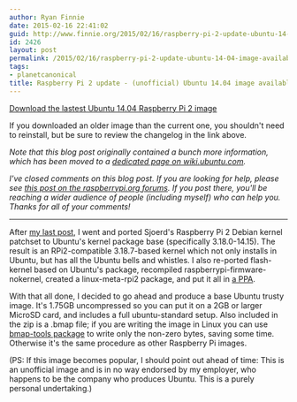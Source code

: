 ```yaml
---
author: Ryan Finnie
date: 2015-02-16 22:41:02
guid: http://www.finnie.org/2015/02/16/raspberry-pi-2-update-ubuntu-14-04-image-available/
id: 2426
layout: post
permalink: /2015/02/16/raspberry-pi-2-update-ubuntu-14-04-image-available/
tags:
- planetcanonical
title: Raspberry Pi 2 update - (unofficial) Ubuntu 14.04 image available
---
```

[Download the lastest Ubuntu 14.04 Raspberry Pi 2 image](https://wiki.ubuntu.com/ARM/RaspberryPi)

If you downloaded an older image than the current one, you shouldn't need to reinstall, but be sure to review the changelog in the link above.

_Note that this blog post originally contained a bunch more information, which has been moved to a [dedicated page on wiki.ubuntu.com](https://wiki.ubuntu.com/ARM/RaspberryPi)._

_I've closed comments on this blog post. If you are looking for help, please see [this post on the raspberrypi.org forums](http://www.raspberrypi.org/forums/viewtopic.php?f=56&t=100553). If you post there, you'll be reaching a wider audience of people (including myself) who can help you. Thanks for all of your comments!_

* * *

After [my last post](http://www.finnie.org/2015/02/14/ubuntu-14-04-trusty-tahr-on-the-raspberry-pi-2/), I went and ported Sjoerd's Raspberry Pi 2 Debian kernel patchset to Ubuntu's kernel package base (specifically 3.18.0-14.15). The result is an RPi2-compatible 3.18.7-based kernel which not only installs in Ubuntu, but has all the Ubuntu bells and whistles. I also re-ported flash-kernel based on Ubuntu's package, recompiled raspberrypi-firmware-nokernel, created a linux-meta-rpi2 package, and put it all in [a PPA](https://launchpad.net/~fo0bar/+archive/ubuntu/rpi2).

With that all done, I decided to go ahead and produce a base Ubuntu trusty image. It's 1.75GB uncompressed so you can put it on a 2GB or larger MicroSD card, and includes a full ubuntu-standard setup. Also included in the zip is a .bmap file; if you are writing the image in Linux you can use [bmap-tools package](http://packages.ubuntu.com/bmap-tools) to write only the non-zero bytes, saving some time. Otherwise it's the same procedure as other Raspberry Pi images.

(PS: If this image becomes popular, I should point out ahead of time: This is an unofficial image and is in no way endorsed by my employer, who happens to be the company who produces Ubuntu. This is a purely personal undertaking.)
